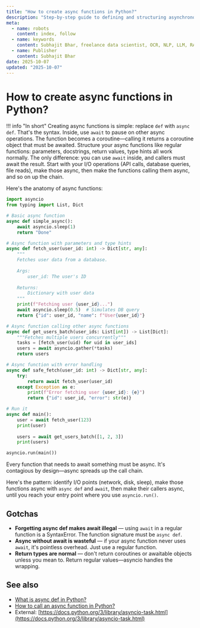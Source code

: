 ```yaml
---
title: "How to create async functions in Python?"
description: "Step-by-step guide to defining and structuring asynchronous functions using async def in Python."
meta:
  - name: robots
    content: index, follow
  - name: keywords
    content: Subhajit Bhar, freelance data scientist, OCR, NLP, LLM, RAG, knowledge base, python, async functions, async def, tutorial
  - name: Publisher
    content: Subhajit Bhar
date: 2025-10-07
updated: "2025-10-07"
---
```


# How to create async functions in Python?

<!-- more -->

!!! info "In short"
    Creating async functions is simple: replace `def` with `async def`. That's the syntax. Inside, use `await` to pause on other async operations. The function becomes a coroutine—calling it returns a coroutine object that must be awaited. Structure your async functions like regular functions: parameters, docstrings, return values, type hints all work normally. The only difference: you can use `await` inside, and callers must await the result. Start with your I/O operations (API calls, database queries, file reads), make those async, then make the functions calling them async, and so on up the chain.

Here's the anatomy of async functions:

```python
import asyncio
from typing import List, Dict

# Basic async function
async def simple_async():
    await asyncio.sleep(1)
    return "Done"

# Async function with parameters and type hints
async def fetch_user(user_id: int) -> Dict[str, any]:
    """
    Fetches user data from a database.
    
    Args:
        user_id: The user's ID
        
    Returns:
        Dictionary with user data
    """
    print(f"Fetching user {user_id}...")
    await asyncio.sleep(0.5)  # Simulates DB query
    return {"id": user_id, "name": f"User{user_id}"}

# Async function calling other async functions
async def get_users_batch(user_ids: List[int]) -> List[Dict]:
    """Fetches multiple users concurrently"""
    tasks = [fetch_user(uid) for uid in user_ids]
    users = await asyncio.gather(*tasks)
    return users

# Async function with error handling
async def safe_fetch(user_id: int) -> Dict[str, any]:
    try:
        return await fetch_user(user_id)
    except Exception as e:
        print(f"Error fetching user {user_id}: {e}")
        return {"id": user_id, "error": str(e)}

# Run it
async def main():
    user = await fetch_user(123)
    print(user)
    
    users = await get_users_batch([1, 2, 3])
    print(users)

asyncio.run(main())
```

Every function that needs to await something must be async. It's contagious by design—async spreads up the call chain.

Here's the pattern: identify I/O points (network, disk, sleep), make those functions async with `async def` and `await`, then make their callers async, until you reach your entry point where you use `asyncio.run()`.

## Gotchas

* **Forgetting async def makes await illegal** — using `await` in a regular function is a SyntaxError. The function signature must be `async def`.
* **Async without await is wasteful** — if your async function never uses `await`, it's pointless overhead. Just use a regular function.
* **Return types are normal** — don't return coroutines or awaitable objects unless you mean to. Return regular values—asyncio handles the wrapping.

## See also

* [What is async def in Python?](what-is-async-def-in-python.md)
* [How to call an async function in Python?](how-to-call-an-async-function-in-python.md)
* External: [https://docs.python.org/3/library/asyncio-task.html](https://docs.python.org/3/library/asyncio-task.html)

<script type="application/ld+json">
{
  "@context": "https://schema.org",
  "@type": "FAQPage",
  "mainEntity": [{
    "@type": "Question",
    "name": "How to create async functions in Python?",
    "acceptedAnswer": {
      "@type": "Answer",
      "text": "Create async functions by replacing def with async def. Use await inside to pause on async operations. The function returns a coroutine that must be awaited. Parameters, type hints, docstrings, and return values work normally—only difference is you can await inside."
    }
  }]
}
</script>

